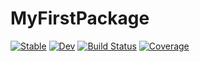 # MyFirstPackage

[![Stable](https://img.shields.io/badge/docs-stable-blue.svg)](https://jamesquinlan.github.io/MyFirstPackage.jl/stable/)
[![Dev](https://img.shields.io/badge/docs-dev-blue.svg)](https://jamesquinlan.github.io/MyFirstPackage.jl/dev/)
[![Build Status](https://github.com/jamesquinlan/MyFirstPackage.jl/actions/workflows/CI.yml/badge.svg?branch=main)](https://github.com/jamesquinlan/MyFirstPackage.jl/actions/workflows/CI.yml?query=branch%3Amain)
[![Coverage](https://codecov.io/gh/jamesquinlan/MyFirstPackage.jl/branch/main/graph/badge.svg)](https://codecov.io/gh/jamesquinlan/MyFirstPackage.jl)
